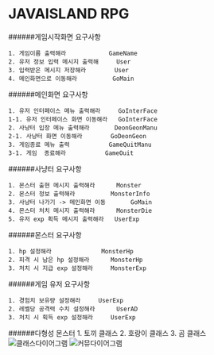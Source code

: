 # JAVAISLAND RPG

######게임시작화면 요구사항

	1. 게임이름 출력해라 			GameName
	2. 유저 정보 입력 메시지 출력해		User
	3. 입력받은 메시지 저장해라		User
	4. 메인화면으로 이동해라			GoMain

######메인화면 요구사항
	
	1. 유저 인터페이스 메뉴 출력해라		GoInterFace
	1-1. 유저 인터페이스 화면 이동해라	GoInterFace
	2. 사냥터 입장 메뉴 출력해라		DeonGeonManu
	2-1. 사냥터 화면 이동해라		GoDeonGeon
	3. 게임종료 메뉴 출력			GameQuitManu
	3-1. 게임  종료해라			GameOuit
	

######사냥터 요구사항

	1. 몬스터 출현 메시지 출력해라		Monster
	2. 몬스터 정보 출력해라			MonsterInfo
	3. 사냥터 나가기 -> 메인화면 이동		GoMain
	4. 몬스터 처치 메시지 출력해라		MonsterDie
	5. 유저 exp 획득 메시지 출력해라 	UserExp
 
######몬스터 요구사항

	1. hp 설정해라				MonsterHp
	2. 피격 시 남은 hp 설정해라		MonsterHp
	3. 처치 시 지급 exp 설정해라		MonsterExp

######게임 유저 요구사항

	1. 경험치 보유량 설정해라		UserExp
	2. 레벨당 공격력 수치 설정해라		UserAD
	3. 처치 시 획득 exp 설정해라		UserExp
	
######다형성 몬스터
	1. 토끼 클래스
	2. 호랑이 클래스
	3. 곰 클래스
	![클래스다이어그램](https://user-images.githubusercontent.com/122511847/214318514-1020c384-6611-4d30-8ad6-992e709f0b07.png)
	![커뮤다이어그램](https://user-images.githubusercontent.com/122511847/214319461-5b9f008a-9b8e-4ce6-9447-b1b236899c77.png)

